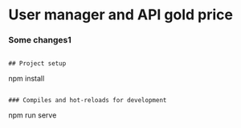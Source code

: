 # User manager and API gold price
### Some changes1
```

## Project setup
```
npm install
```

### Compiles and hot-reloads for development
```
npm run serve
